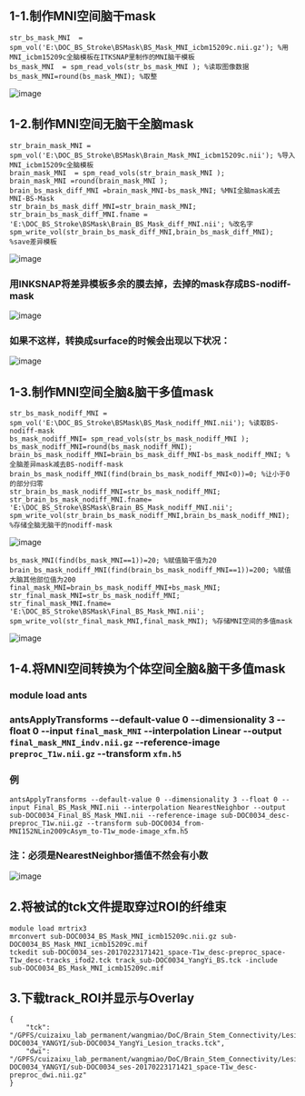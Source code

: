 ## 1-1.制作MNI空间脑干mask

    str_bs_mask_MNI  = spm_vol('E:\DOC_BS_Stroke\BSMask\BS_Mask_MNI_icbm15209c.nii.gz'); %用MNI_icbm15209c全脑模板在ITKSNAP里制作的MNI脑干模板
    bs_mask_MNI  = spm_read_vols(str_bs_mask_MNI ); %读取图像数据
    bs_mask_MNI=round(bs_mask_MNI); %取整
    
![image](https://user-images.githubusercontent.com/52966164/209779461-d27c5bd0-0bb9-47f1-9e16-ef24dcefac63.png)

## 1-2.制作MNI空间无脑干全脑mask

    str_brain_mask_MNI = spm_vol('E:\DOC_BS_Stroke\BSMask\Brain_Mask_MNI_icbm15209c.nii'); %导入MNI_icbm15209c全脑模板
    brain_mask_MNI  = spm_read_vols(str_brain_mask_MNI );
    brain_mask_MNI =round(brain_mask_MNI );
    brain_bs_mask_diff_MNI =brain_mask_MNI-bs_mask_MNI; %MNI全脑mask减去MNI-BS-Mask
    str_brain_bs_mask_diff_MNI=str_brain_mask_MNI;
    str_brain_bs_mask_diff_MNI.fname = 'E:\DOC_BS_Stroke\BSMask\Brain_BS_Mask_diff_MNI.nii'; %改名字
    spm_write_vol(str_brain_bs_mask_diff_MNI,brain_bs_mask_diff_MNI); %save差异模板
    
![image](https://user-images.githubusercontent.com/52966164/209780530-155511e5-2937-4084-859b-3e592d948eaa.png)

### 用INKSNAP将差异模板多余的膜去掉，去掉的mask存成BS-nodiff-mask

![image](https://user-images.githubusercontent.com/52966164/209783207-afe9b280-1db2-4a49-9923-7e8c868d130f.png)

### 如果不这样，转换成surface的时候会出现以下状况：

![image](https://user-images.githubusercontent.com/52966164/209781750-0069c0c0-c5f7-48f0-8823-2c302c247076.png)

## 1-3.制作MNI空间全脑&脑干多值mask

    str_bs_mask_nodiff_MNI = spm_vol('E:\DOC_BS_Stroke\BSMask\BS_Mask_nodiff_MNI.nii'); %读取BS-nodiff-mask
    bs_mask_nodiff_MNI= spm_read_vols(str_bs_mask_nodiff_MNI );
    bs_mask_nodiff_MNI=round(bs_mask_nodiff_MNI);
    brain_bs_mask_nodiff_MNI=brain_bs_mask_diff_MNI-bs_mask_nodiff_MNI; %全脑差异mask减去BS-nodiff-mask
    brain_bs_mask_nodiff_MNI(find(brain_bs_mask_nodiff_MNI<0))=0; %让小于0的部分归零
    str_brain_bs_mask_nodiff_MNI=str_bs_mask_nodiff_MNI;
    str_brain_bs_mask_nodiff_MNI.fname= 'E:\DOC_BS_Stroke\BSMask\Brain_BS_Mask_nodiff_MNI.nii'; 
    spm_write_vol(str_brain_bs_mask_nodiff_MNI,brain_bs_mask_nodiff_MNI); %存储全脑无脑干的nodiff-mask

![image](https://user-images.githubusercontent.com/52966164/209782296-1e3c47b6-258d-4734-b144-301bbb58ec44.png)

    bs_mask_MNI(find(bs_mask_MNI==1))=20; %赋值脑干值为20
    brain_bs_mask_nodiff_MNI(find(brain_bs_mask_nodiff_MNI==1))=200; %赋值大脑其他部位值为200
    final_mask_MNI=brain_bs_mask_nodiff_MNI+bs_mask_MNI;
    str_final_mask_MNI=str_bs_mask_nodiff_MNI;
    str_final_mask_MNI.fname= 'E:\DOC_BS_Stroke\BSMask\Final_BS_Mask_MNI.nii'; 
    spm_write_vol(str_final_mask_MNI,final_mask_MNI); %存储MNI空间的多值mask
    
![image](https://user-images.githubusercontent.com/52966164/209786930-94a3dc46-fb35-4dea-b055-9b2fafba7d4b.png)
    
## 1-4.将MNI空间转换为个体空间全脑&脑干多值mask  

### module load ants
### antsApplyTransforms --default-value 0 --dimensionality 3 --float 0 --input `final_mask_MNI` --interpolation Linear --output `final_mask_MNI_indv.nii.gz` --reference-image `preproc_T1w.nii.gz` --transform `xfm.h5`

### 例
    antsApplyTransforms --default-value 0 --dimensionality 3 --float 0 --input Final_BS_Mask_MNI.nii --interpolation NearestNeighbor --output sub-DOC0034_Final_BS_Mask_MNI.nii --reference-image sub-DOC0034_desc-preproc_T1w.nii.gz --transform sub-DOC0034_from-MNI152NLin2009cAsym_to-T1w_mode-image_xfm.h5
### 注：必须是NearestNeighbor插值不然会有小数

![image](https://user-images.githubusercontent.com/52966164/209655397-d9d26c7a-d8db-4f08-96c9-a8c71e6257c5.png)

## 2.将被试的tck文件提取穿过ROI的纤维束

    module load mrtrix3
    mrconvert sub-DOC0034_BS_Mask_MNI_icmb15209c.nii.gz sub-DOC0034_BS_Mask_MNI_icmb15209c.mif
    tckedit sub-DOC0034_ses-20170223171421_space-T1w_desc-preproc_space-T1w_desc-tracks_ifod2.tck track_sub-DOC0034_YangYi_BS.tck -include sub-DOC0034_BS_Mask_MNI_icmb15209c.mif

## 3.下载track_ROI并显示与Overlay

    {
        "tck": "/GPFS/cuizaixu_lab_permanent/wangmiao/DoC/Brain_Stem_Connectivity/LesionShow/sub-DOC0034_YANGYI/sub-DOC0034_YangYi_Lesion_tracks.tck",
        "dwi": "/GPFS/cuizaixu_lab_permanent/wangmiao/DoC/Brain_Stem_Connectivity/LesionShow/sub-DOC0034_YANGYI/sub-DOC0034_ses-20170223171421_space-T1w_desc-preproc_dwi.nii.gz"
    }



